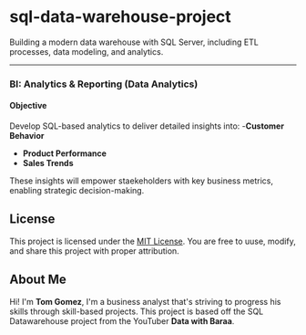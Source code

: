 # sql-data-warehouse-project
Building a modern data warehouse with SQL Server, including ETL processes, data modeling, and analytics.

---

### BI: Analytics & Reporting (Data Analytics)

#### Objective
Develop SQL-based analytics to deliver detailed insights into:
-**Customer Behavior**
- **Product Performance**
-  **Sales Trends**

These insights will empower staekeholders with key business metrics, enabling strategic decision-making.

## License

This project is licensed under the [MIT License](LICENSE). You are free to uuse, modify, and share this project with proper attribution.

## About Me

Hi! I'm **Tom Gomez**, I'm a business analyst that's striving to progress his skills through skill-based projects. This project is based off the SQL Datawarehouse project from the YouTuber **Data with Baraa**. 
